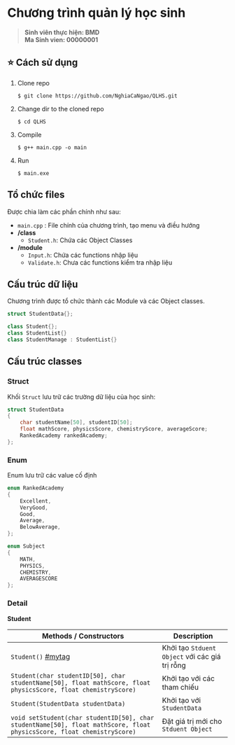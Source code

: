 # Chương trình quản lý học sinh

>**Sinh viên thực hiện: BMD**  
**Ma Sinh vien: 00000001**

## :star: Cách sử dụng
1. Clone repo
    ```shell 
    $ git clone https://github.com/NghiaCaNgao/QLHS.git
    ```
2. Change dir to the cloned repo
    ```shell 
    $ cd QLHS
    ```
3. Compile
    ```shell 
    $ g++ main.cpp -o main
    ```
4. Run 
    ```shell 
    $ main.exe
    ```
## Tổ chức files
Được chia làm các phần chính như sau:
- `main.cpp` : File chính của chương trình, tạo menu và điều hướng
- **/class**
    -  `Student.h`: Chứa các Object Classes
- **/module**
    -   `Input.h`: Chứa các functions nhập liệu
    -   `Validate.h`: Chưa các functions kiểm tra nhập liệu
## Cấu trúc dữ liệu
Chương trình được tổ chức thành các Module và các Object classes.
  ```c++
  struct StudentData{};
  ```
  ```c++
  class Student{};
  class StudentList{}
  class StudentManage : StudentList{}
  ```

## Cấu trúc classes
### Struct
Khối `Struct` lưu trữ các trường dữ liệu của học sinh:
```c++
struct StudentData
{
    char studentName[50], studentID[50];
    float mathScore, physicsScore, chemistryScore, averageScore;
    RankedAcademy rankedAcademy;
};
```

### Enum
Enum lưu trữ các value cố định
```c++
enum RankedAcademy
{
    Excellent,
    VeryGood,
    Good,
    Average,
    BelowAverage,
};

enum Subject
{
    MATH,
    PHYSICS,
    CHEMISTRY,
    AVERAGESCORE
};
```

### Detail
**Student**

| Methods / Constructors      | Description |
|-----------------------------|-------------|  
| ```Student()``` [#mytag]() | Khởi tạo ```Stduent Object``` với các giá trị rỗng |
| ```Student(char studentID[50], char studentName[50], float mathScore, float physicsScore, float chemistryScore)``` | Khởi tạo với các tham chiếu |
| ```Student(StudentData studentData)```| Khởi tạo với ```StudentData``` |
| ```void setStudent(char studentID[50], char studentName[50], float mathScore, float physicsScore, float chemistryScore)``` | Đặt giá trị mới cho ```Stduent Object``` |